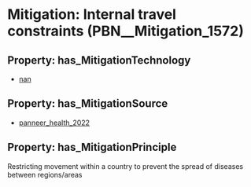 # Mitigation: __Internal travel constraints__ (PBN__Mitigation_1572)

## Property: has_MitigationTechnology

* [nan](../Technology/PBN__Technology_22)

## Property: has_MitigationSource

* [panneer_health_2022](../Article/PBN__Article_144)

## Property: has_MitigationPrinciple

Restricting movement within a country to prevent the spread of diseases between regions/areas

